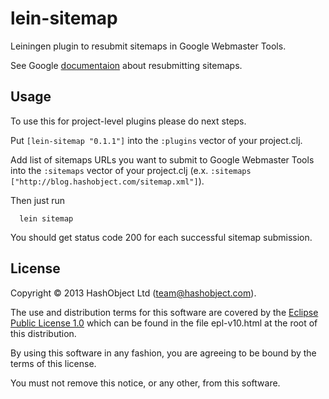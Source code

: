 # lein-sitemap

Leiningen plugin to resubmit sitemaps in Google Webmaster Tools.

See Google [documentaion](http://support.google.com/webmasters/bin/answer.py?hl=en&answer=183669) about resubmitting sitemaps.

## Usage


To use this for project-level plugins please do next steps.

Put `[lein-sitemap "0.1.1"]` into the `:plugins` vector of your project.clj.

Add list of sitemaps URLs you want to submit to Google Webmaster Tools
into the `:sitemaps` vector of your project.clj
(e.x. `:sitemaps ["http://blog.hashobject.com/sitemap.xml"]`).

Then just run

```
  lein sitemap
```

You should get status code 200 for each successful sitemap submission.

## License

Copyright © 2013 HashObject Ltd (team@hashobject.com).

The use and distribution terms for this software are covered by the [Eclipse Public License 1.0](http://opensource.org/licenses/eclipse-1.0)
which can be found in the file epl-v10.html at the root of this distribution.

By using this software in any fashion, you are agreeing to be bound by the terms of this license.

You must not remove this notice, or any other, from this software.
